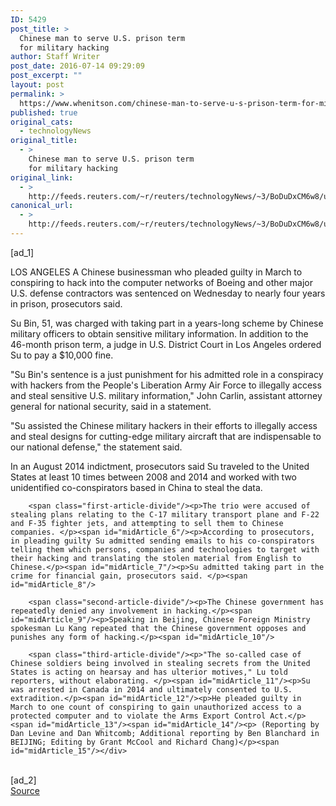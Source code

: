 ```yaml
---
ID: 5429
post_title: >
  Chinese man to serve U.S. prison term
  for military hacking
author: Staff Writer
post_date: 2016-07-14 09:29:09
post_excerpt: ""
layout: post
permalink: >
  https://www.whenitson.com/chinese-man-to-serve-u-s-prison-term-for-military-hacking/
published: true
original_cats:
  - technologyNews
original_title:
  - >
    Chinese man to serve U.S. prison term
    for military hacking
original_link:
  - >
    http://feeds.reuters.com/~r/reuters/technologyNews/~3/BoDuDxCM6w8/us-boeing-cyber-china-idUSKCN0ZT2RQ
canonical_url:
  - >
    http://feeds.reuters.com/~r/reuters/technologyNews/~3/BoDuDxCM6w8/us-boeing-cyber-china-idUSKCN0ZT2RQ
---
```

 [ad_1]
<br><div id="articleText">
<span id="midArticle_start"/>

<span id="midArticle_0"/><span class="focusParagraph" readability="5"><p><span class="articleLocation">LOS ANGELES</span> A Chinese businessman who pleaded guilty in March to conspiring to hack into the computer networks of Boeing and other major U.S. defense contractors was sentenced on Wednesday to nearly four years in prison, prosecutors said.</p></span><span id="midArticle_1"/><p>Su Bin, 51, was charged with taking part in a years-long scheme by Chinese military officers to obtain sensitive military information. In addition to the 46-month prison term, a judge in U.S. District Court in Los Angeles ordered Su to pay a $10,000 fine.</p><span id="midArticle_2"/><p>"Su Bin's sentence is a just punishment for his admitted role in a conspiracy with hackers from the People's Liberation Army Air Force to illegally access and steal sensitive U.S. military information," John Carlin, assistant attorney general for national security, said in a statement.</p><span id="midArticle_3"/><p>"Su assisted the Chinese military hackers in their efforts to illegally access and steal designs for cutting-edge military aircraft that are indispensable to our national defense," the statement said.</p><span id="midArticle_4"/><p>In an August 2014 indictment, prosecutors said Su traveled to the United States at least 10 times between 2008 and 2014 and worked with two unidentified co-conspirators based in China to steal the data.</p><span id="midArticle_5"/>
        
        <span class="first-article-divide"/><p>The trio were accused of stealing plans relating to the C-17 military transport plane and F-22 and F-35 fighter jets, and attempting to sell them to Chinese companies. </p><span id="midArticle_6"/><p>According to prosecutors, in pleading guilty Su admitted sending emails to his co-conspirators telling them which persons, companies and technologies to target with their hacking and translating the stolen material from English to Chinese.</p><span id="midArticle_7"/><p>Su admitted taking part in the crime for financial gain, prosecutors said. </p><span id="midArticle_8"/>
        
        <span class="second-article-divide"/><p>The Chinese government has repeatedly denied any involvement in hacking.</p><span id="midArticle_9"/><p>Speaking in Beijing, Chinese Foreign Ministry spokesman Lu Kang repeated that the Chinese government opposes and punishes any form of hacking.</p><span id="midArticle_10"/>
        
        <span class="third-article-divide"/><p>"The so-called case of Chinese soldiers being involved in stealing secrets from the United States is acting on hearsay and has ulterior motives," Lu told reporters, without elaborating. </p><span id="midArticle_11"/><p>Su was arrested in Canada in 2014 and ultimately consented to U.S. extradition.</p><span id="midArticle_12"/><p>He pleaded guilty in March to one count of conspiring to gain unauthorized access to a protected computer and to violate the Arms Export Control Act.</p><span id="midArticle_13"/><span id="midArticle_14"/><p> (Reporting by Dan Levine and Dan Whitcomb; Additional reporting by Ben Blanchard in BEIJING; Editing by Grant McCool and Richard Chang)</p><span id="midArticle_15"/></div>
<br>[ad_2]
<br><a href="http://feeds.reuters.com/~r/reuters/technologyNews/~3/BoDuDxCM6w8/us-boeing-cyber-china-idUSKCN0ZT2RQ">Source </a>